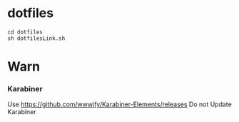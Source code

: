 # dotfiles
```
cd dotfiles
sh dotfilesLink.sh
```

# Warn
### Karabiner
Use https://github.com/wwwjfy/Karabiner-Elements/releases
Do not Update Karabiner
